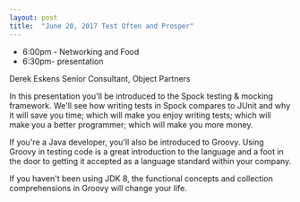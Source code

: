 ```yaml
---
layout: post
title:  "June 20, 2017 Test Often and Prosper"
---
```


* 6:00pm - Networking and Food 
* 6:30pm-  presentation

Derek Eskens
Senior Consultant, Object Partners

In this presentation you'll be introduced to the Spock testing & mocking framework. We'll see how writing tests in Spock compares to JUnit and why it will save you time; which will make you enjoy writing tests; which will make you a better programmer; which will make you more money.

If you're a Java developer, you'll also be introduced to Groovy. Using Groovy in testing code is a great introduction to the language and a foot in the door to getting it accepted as a language standard within your company.

If you haven't been using JDK 8, the functional concepts and collection comprehensions in Groovy will change your life.
